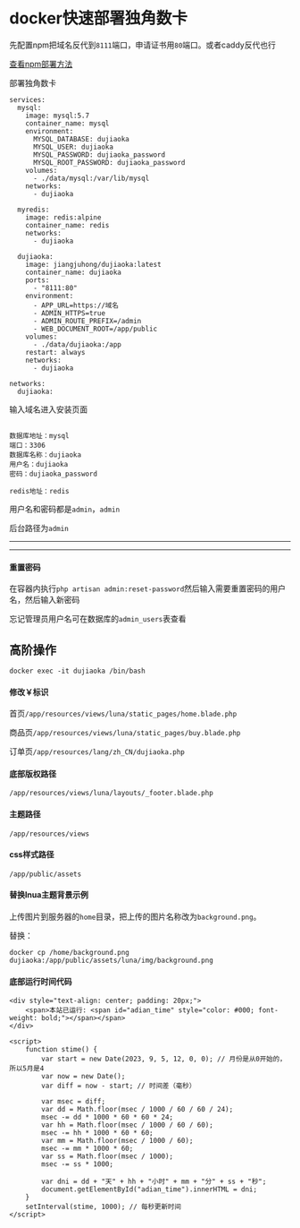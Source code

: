 # docker快速部署独角数卡

先配置npm把域名反代到`8111`端口，申请证书用`80`端口。或者caddy反代也行

[查看npm部署方法](https://github.com/sky22333/Docker-Hub/blob/main/docker/docker%20NPM.md#docker%E9%83%A8%E7%BD%B2nginx-proxy-manager)

部署独角数卡

```
services:
  mysql:
    image: mysql:5.7
    container_name: mysql
    environment:
      MYSQL_DATABASE: dujiaoka
      MYSQL_USER: dujiaoka
      MYSQL_PASSWORD: dujiaoka_password
      MYSQL_ROOT_PASSWORD: dujiaoka_password
    volumes:
      - ./data/mysql:/var/lib/mysql
    networks:
      - dujiaoka

  myredis:
    image: redis:alpine
    container_name: redis
    networks:
      - dujiaoka

  dujiaoka:
    image: jiangjuhong/dujiaoka:latest
    container_name: dujiaoka
    ports:
      - "8111:80"
    environment:
      - APP_URL=https://域名
      - ADMIN_HTTPS=true
      - ADMIN_ROUTE_PREFIX=/admin
      - WEB_DOCUMENT_ROOT=/app/public
    volumes:
      - ./data/dujiaoka:/app
    restart: always
    networks:
      - dujiaoka

networks:
  dujiaoka:
```

输入域名进入安装页面
```

数据库地址：mysql
端口：3306
数据库名称：dujiaoka
用户名：dujiaoka
密码：dujiaoka_password

redis地址：redis
```



用户名和密码都是`admin`，`admin`

后台路径为`admin`

---
---
#### 重置密码
在容器内执行`php artisan admin:reset-password`然后输入需要重置密码的用户名，然后输入新密码

忘记管理员用户名可在数据库的`admin_users`表查看

## 高阶操作

```
docker exec -it dujiaoka /bin/bash
```
#### 修改￥标识

首页`/app/resources/views/luna/static_pages/home.blade.php`

商品页`/app/resources/views/luna/static_pages/buy.blade.php`

订单页`/app/resources/lang/zh_CN/dujiaoka.php`



#### 底部版权路径
```
/app/resources/views/luna/layouts/_footer.blade.php
```

#### 主题路径
```
/app/resources/views
```
#### css样式路径
```
/app/public/assets
```

#### 替换lnua主题背景示例

上传图片到服务器的`home`目录，把上传的图片名称改为`background.png`。

替换：
```
docker cp /home/background.png dujiaoka:/app/public/assets/luna/img/background.png
```

#### 底部运行时间代码
```
<div style="text-align: center; padding: 20px;">
    <span>本站已运行: <span id="adian_time" style="color: #000; font-weight: bold;"></span></span>
</div>

<script>
    function stime() {
        var start = new Date(2023, 9, 5, 12, 0, 0); // 月份是从0开始的，所以5月是4
        var now = new Date();
        var diff = now - start; // 时间差（毫秒）

        var msec = diff;
        var dd = Math.floor(msec / 1000 / 60 / 60 / 24);
        msec -= dd * 1000 * 60 * 60 * 24;
        var hh = Math.floor(msec / 1000 / 60 / 60);
        msec -= hh * 1000 * 60 * 60;
        var mm = Math.floor(msec / 1000 / 60);
        msec -= mm * 1000 * 60;
        var ss = Math.floor(msec / 1000);
        msec -= ss * 1000;

        var dni = dd + "天" + hh + "小时" + mm + "分" + ss + "秒";
        document.getElementById("adian_time").innerHTML = dni;
    }
    setInterval(stime, 1000); // 每秒更新时间
</script>
```
